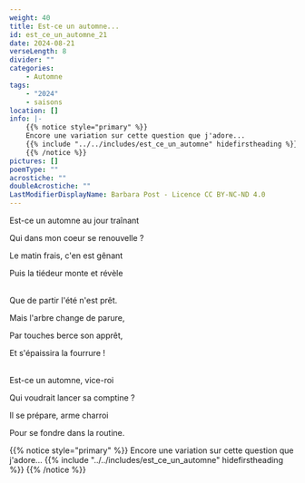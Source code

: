 ```yaml
---
weight: 40
title: Est-ce un automne...
id: est_ce_un_automne_21
date: 2024-08-21
verseLength: 8
divider: ""
categories:
    - Automne
tags:
    - "2024"
    - saisons
location: []
info: |-
    {{% notice style="primary" %}}
    Encore une variation sur cette question que j'adore...
    {{% include "../../includes/est_ce_un_automne" hidefirstheading %}}
    {{% /notice %}}
pictures: []
poemType: ""
acrostiche: ""
doubleAcrostiche: ""
LastModifierDisplayName: Barbara Post - Licence CC BY-NC-ND 4.0
---
```

Est-ce un automne au jour traînant

Qui dans mon coeur se renouvelle ?

Le matin frais, c'en est gênant

Puis la tiédeur monte et révèle

 \
Que de partir l'été n'est prêt.

Mais l'arbre change de parure,

Par touches berce son apprêt,

Et s'épaissira la fourrure !

 \
Est-ce un automne, vice-roi

Qui voudrait lancer sa comptine ?

Il se prépare, arme charroi

Pour se fondre dans la routine.

{{% notice style="primary" %}}
Encore une variation sur cette question que j'adore...
{{% include "../../includes/est_ce_un_automne" hidefirstheading %}}
{{% /notice %}}